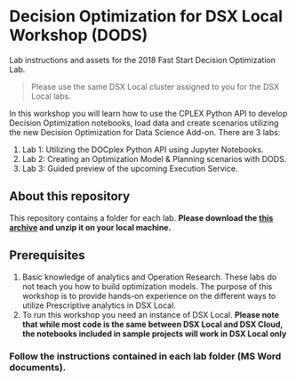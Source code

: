 # Decision Optimization for DSX Local Workshop (DODS)
Lab instructions and assets for the 2018 Fast Start Decision Optimization Lab.

>Please use the same DSX Local cluster assigned to you for the DSX Local labs.

In this workshop you will learn how to use the  CPLEX Python API to develop Decision Optimization notebooks, load data and create scenarios utilizing the new Decision Optimization for Data Science Add-on. There are 3 labs:
1. Lab 1: Utilizing the DOCplex Python API using Jupyter Notebooks.
2. Lab 2: Creating an Optimization Model & Planning scenarios with DODS.
3. Lab 3: Guided preview of the upcoming Execution Service.


## About this repository
This repository contains a folder for each lab. **Please download the [this archive](https://github.com/jc900/FastStart_DDLabs/raw/master/FastStart_DDLabs-master.zip) and unzip it on your local machine.**

## Prerequisites
1. Basic knowledge of analytics and Operation Research. These labs do not teach you how to build optimization models. The purpose of this workshop is to provide hands-on experience on the different ways to utilize Prescriptive analytics in DSX Local.
2. To run this workshop you need an instance of DSX Local. **Please note that while most code is the same between DSX Local and DSX Cloud, the notebooks included in sample projects will work in DSX Local only**

### Follow the instructions contained in each lab folder (MS Word documents).



